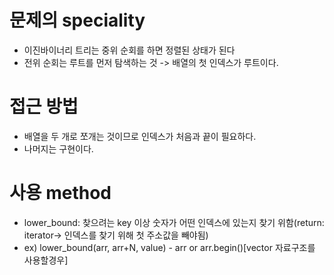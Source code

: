 # 문제의 speciality
* 이진바이너리 트리는 중위 순회를 하면 정렬된 상태가 된다
* 전위 순회는 루트를 먼저 탐색하는 것 -> 배열의 첫 인덱스가 루트이다.

# 접근 방법
* 배열을 두 개로 쪼개는 것이므로 인덱스가 처음과 끝이 필요하다.
* 나머지는 구현이다.

# 사용 method
* lower_bound: 찾으려는 key 이상 숫자가 어떤 인덱스에 있는지 찾기 위함(return: iterator-> 인덱스를 찾기 위해 첫 주소값을 빼야됨)
* ex) lower_bound(arr, arr+N, value) - arr  or arr.begin()[vector 자료구조를 사용할경우]
